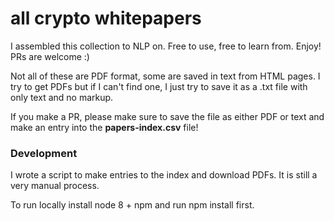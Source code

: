 # all crypto whitepapers

I assembled this collection to NLP on. Free to use, free to learn from. Enjoy! PRs are welcome :)

Not all of these are PDF format, some are saved in text from HTML pages. I try to get PDFs but if I can't find one,
I just try to save it as a .txt file with only text and no markup.

If you make a PR, please make sure to save the file as either PDF or text and make an entry into the __papers-index.csv__ file!


### Development

I wrote a script to make entries to the index and download PDFs. It is still a very manual process.

To run locally install node 8 + npm and run npm install first.
